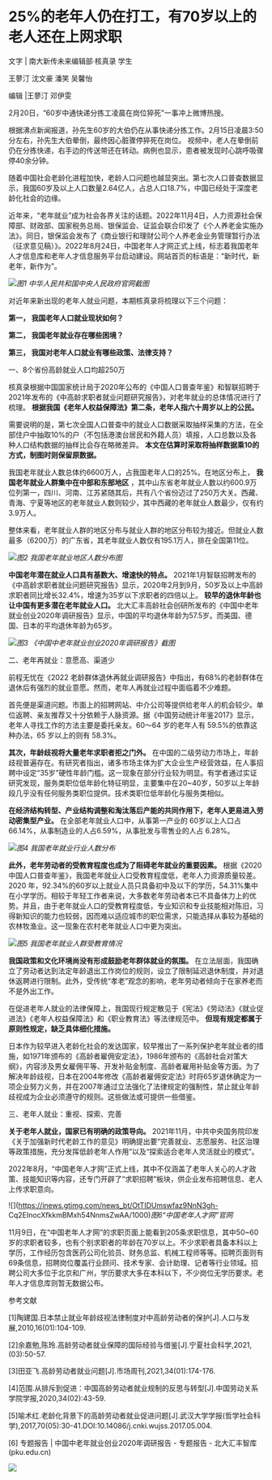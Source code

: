 # 25%的老年人仍在打工，有70岁以上的老人还在上网求职

文字 | 南大新传未来编辑部·核真录 学生

王蓼汀 沈文豪 潘笑 吴馨怡

编辑 |王蓼汀 邓伊雯

2月20日，“60岁中通快递分拣工凌晨在岗位猝死”一事冲上微博热搜。

根据沸点新闻报道，孙先生60岁的大伯仍在从事快递分拣工作。2月15日凌晨3:50分左右，孙先生大伯晕倒，最终因心脏骤停猝死在岗位。
视频中，老人在晕倒前仍在分拣快递，右手边的传送带还在转动。病例也显示，患者被发现时心跳呼吸骤停40余分钟。

随着中国社会老龄化进程加快，老龄人口问题也越显突出。第七次人口普查数据显示，我国60岁及以上人口数量2.64亿人，占总人口18.7%，中国已经处于深度老龄化社会的边缘。

近年来，“老年就业”成为社会各界关注的话题。2022年11月4日，人力资源社会保障部、财政部、国家税务总局、银保监会、证监会联合印发了《个人养老金实施办法》。同日，银保监会发布了《商业银行和理财公司个人养老金业务管理暂行办法（征求意见稿）》。2022年8月24日，中国老年人才网正式上线，标志着我国老年人才信息库和老年人才信息服务平台启动建设。网站首页的标语是：“新时代，新老年，新作为”。

![](https://inews.gtimg.com/news_bt/OgFz1W6suxo1c8RsvLKfqCK7G13-5LUBHKRKOjyyO1f4YAA/1000)_图1
中华人民共和国中央人民政府官网截图_

对近年来新出现的老年人就业问题，本期核真录将梳理以下三个问题：

**第一， 我国老年人口就业现状如何？**

**第二， 我国老年就业存在哪些困境？**

**第三， 我国对老年人口就业有哪些政策、法律支持？**

一、8个省份高龄就业人口均超250万

核真录根据中国国家统计局于2020年公布的《中国人口普查年鉴》和智联招聘于2021年发布的《中高龄求职者就业问题研究报告》，对老年就业的总体情况进行了梳理。
**根据我国《老年人权益保障法》第二条，老年人指六十周岁以上的公民。**

需要说明的是，第七次全国人口普查中的就业人口数据采取抽样采集的方法，在全部住户中抽取10%的户（不包括港澳台居民和外籍人员）填报，人口总数以及各种人口结构数据的抽样比会存在略微差异。
**本文在估算时采取将抽样数据乘10的方式，制图时则保留原数据。**

我国老年就业人数总体约6600万人，占我国老年人口的25%。在地区分布上， **我国老年就业人群集中在中部和东部地区**
，其中山东省老年就业人数以约600.9万位列第一，四川、河南、江苏紧随其后，共有八个省份迈过了250万大关。西藏、青海、宁夏等地区的老年就业人数则较少，其中西藏的老年就业人数最少，仅有约3.9万人。

整体来看，老年就业人群的地区分布与就业人群的地区分布较为接近。但就业人数最多（6200万）的广东省，其老年就业人数仅有195.1万人，排在全国第11位。

![](https://inews.gtimg.com/news_bt/OBvQRauLXlq5_LMe89DPIJ34XJsaZ90Ro8uUKIXVLfPh0AA/1000)_图2
我国老年就业地区人数分布图_

**中国老年潜在就业人口具有基数大、增速快的特点。**
2021年1月智联招聘发布的《中高龄求职者就业问题研究报告》显示，2020年2月到9月，50岁及以上中高龄求职者同比增长32.4%，增速为35岁以下求职者的四倍以上。
**较早的退休年龄也让中国有更多潜在老年就业人口。**
北大汇丰高龄社会创研所发布的《中国中老年就业创业2020年调研报告》显示，中国的平均退休年龄为57.5岁。而美国、德国、日本的平均退休年龄为65岁。

![](https://inews.gtimg.com/news_bt/ONmYzeyHNef2fS3Fje5e9m4DIpjCtc2qlCgYq2Lb9-Iy4AA/1000)_图3
《中国中老年就业创业2020年调研报告》截图_

二、老年再就业：意愿高、渠道少

前程无忧在《2022 老龄群体退休再就业调研报告》中指出，有68%的老龄群体在退休后有强烈的就业意愿。然而，老年人再就业过程中面临着不少难题。

首先便是渠道问题。市面上的招聘网站、中介公司等提供给老年人的机会较少。单位返聘、亲友推荐又十分依赖于人脉资源。据《中国劳动统计年鉴2017》显示，老年人寻找工作的方法主要是委托亲友。60～64
岁的老年人有 59.5%的依靠这种办法，65 岁以上的则有 58.3%。

**其次，年龄歧视将大量老年求职者拒之门外。**
在中国的二级劳动力市场上，年龄歧视普遍存在。有研究者指出，诸多市场主体为扩大企业生产经营效益，在人事招聘中设定“35岁”硬性年龄门槛。这一现象在部分行业较为明显。有学者通过实证研究发现，服务类职位低年龄化特征明显，主要集中在20~40岁，50岁以上年龄段几乎没有任何服务类职位提供。技术类职位低年龄化与服务类相似。

**在经济结构转型、产业结构调整和淘汰落后产能的共同作用下，老年人更易进入劳动密集型产业。** 在全部老年就业人口中，从事第一产业的 60岁以上人口占
66.14%，从事制造业的人占6.59%，从事批发与零售业的人占 6.28%。

![](https://inews.gtimg.com/news_bt/OLLSPiDXbIKohsno0c9r75df98STwCvgRN9_tZsPYq49MAA/1000)_图4
我国老年就业行业人数分布_

**此外，老年劳动者的受教育程度也成为了阻碍老年就业的重要因素。**
根据《2020中国人口普查年鉴》，我国老年就业人口受教育程度低，老年人力资源质量较差。2020
年，92.34%的60岁以上就业人员只具备初中及以下的学历，54.31%集中在小学学历。相较于年轻工作者来说，大多数老年劳动者本已不具备体力上的优势。并且，由于老年就业人口的受教育程度低，专业知识和专业技能相对陈旧，习得新知识的能力也较弱，因而难以适应城市的职位需求，只能选择从事较为基础的农林牧渔业。这一现象在农村老年就业人口中更为突出。

![](https://inews.gtimg.com/news_bt/OgxDkMTrGbUqYb_EbhoI4Iq2a6R9rLA0Zdc_0EqjzHwq0AA/1000)_图5
我国老年就业人群受教育情况_

**我国政策和文化环境尚没有形成鼓励老年群体就业的氛围。**
在立法层面，我国确立了劳动者达到法定年龄退出工作岗位的规则，设立了限制延迟退休制度，并对退休返聘进行限制。此外，受传统“孝老”观念的影响，老年劳动者倾向于在家养老而不是外出工作。

在促进老年人就业的法律保障上，我国现行规定散见于《宪法》《劳动法》《就业促进法》《老年人权益保障法》和《职业教育法》等法律规范中。
**但现有规定都属于原则性规定，缺乏具体细化措施。**

日本作为较早进入老龄化社会的发达国家，较早推出了一系列保护老年就业者的措施，如1971年颁布的《高龄者雇佣安定法》，1986年颁布的《高龄社会对策大纲》，内容涉及男女雇佣平等、开发补贴金制度、高龄者雇用补贴金等方面。为了解决年龄歧视，日本在2004年修改《高龄者雇佣安定法》时将65岁退休确定为一项企业努力义务，并在2007年通过立法强化了法律规定的强制性，禁止就业年龄歧视成为企业必须遵守的规则。这些做法或可提供一些借鉴。

三、老年人就业：重视、探索、完善

**关于老年人就业，国家已有明确的政策导向。**
2021年11月，中共中央国务院印发《关于加强新时代老龄工作的意见》明确提出要“完善就业、志愿服务、社区治理等政策措施，充分发挥低龄老年人作用”以及“探索适合老年人灵活就业的模式”。

2022年8月，“中国老年人才网”正式上线，其中不仅涵盖了老年人关心的人才政策、技能知识等内容，还专门开辟了“求职招聘”板块，供企业发布招聘信息、老人上传求职意向。

![](https://inews.gtimg.com/news_bt/OtTIDUmswfaz9NnN3gh-
Cq2EInocXfkkmBMxh54NnmsZwAA/1000)_图6“中国老年人才网”官网_

11月9日，在“中国老年人才网”的求职页面上能看到205条求职信息，其中50~60岁的求职者较多，也有个别求职者的年龄在70岁以上。不少求职者具备本科以上学历，工作经历包含医药公司化验员、财务总监、机械工程师等等。招聘页面则有69条信息，招聘岗位覆盖行业顾问、技术专家、会计助理、记者等行业领域。招聘公司大多位于北京和广州，学历要求大多在本科以下，不少岗位无学历要求。老年人才信息库则暂无数据公布。

参考文献

[1]陶建国.日本禁止就业年龄歧视法律制度对中高龄劳动者的保护[J].人口与发展,2010,16(01):104-109.

[2]余嘉勉,陈玲.高龄劳动者就业保障的国际经验与借鉴[J].宁夏社会科学,2021,(03):50-57.

[3]田亚飞.高龄劳动者就业问题[J].市场周刊,2021,34(01):174-176.

[4]范围.从排斥到促进：中国高龄劳动者就业规制的反思与转型[J].中国劳动关系学院学报,2020,34(02):43-59.

[5]喻术红.老龄化背景下的高龄劳动者就业促进问题[J].武汉大学学报(哲学社会科学),2017,70(05):30-41.DOI:10.14086/j.cnki.wujss.2017.05.004.

[6] 专题报告 | 中国中老年就业创业2020年调研报告 - 专题报告 - 北大汇丰智库 (pku.edu.cn)

![](https://inews.gtimg.com/news_bt/OEQEfpxFLqNE_7YqTGEZw4aciQVvpe8dAgIt85GN8WlpoAA/1000)

